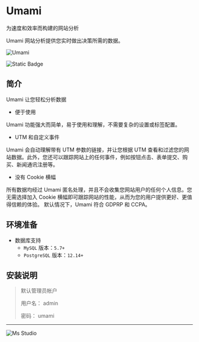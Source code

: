 # Umami

为速度和效率而构建的网站分析

Umami 网站分析提供您实时做出决策所需的数据。

![Umami](https://file.lifebus.top/imgs/umami_cover.jpg)

![Static Badge](https://img.shields.io/badge/%E6%96%B0%E7%96%86%E8%90%8C%E6%A3%AE%E8%BD%AF%E4%BB%B6%E5%BC%80%E5%8F%91%E5%B7%A5%E4%BD%9C%E5%AE%A4-%E6%8F%90%E4%BE%9B%E6%8A%80%E6%9C%AF%E6%94%AF%E6%8C%81-blue)

## 简介

Umami 让您轻松分析数据

+ 便于使用

Umami 功能强大而简单，易于使用和理解，不需要复杂的设置或标签配置。

+ UTM 和自定义事件

Umami 会自动理解带有 UTM 参数的链接，并让您根据 UTM 查看和过滤您的网站数据。此外，您还可以跟踪网站上的任何事件，例如按钮点击、表单提交、购买、新闻通讯注册等。

+ 没有 Cookie 横幅

所有数据均经过 Umami 匿名处理，并且不会收集您网站用户的任何个人信息。您无需选择加入 Cookie
横幅即可跟踪网站的性能，从而为您的用户提供更好、更值得信赖的体验。
默认情况下，Umami 符合 GDPRP 和 CCPA。

## 环境准备

+ 数据库支持
    + `MySQL` 版本：`5.7+`
    + `PostgreSQL` 版本：`12.14+`

## 安装说明

> 默认管理员帐户
>
> 用户名： admin
>
> 密码： umami

---

![Ms Studio](https://file.lifebus.top/imgs/ms_blank_001.png)
